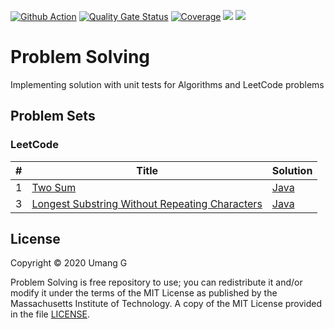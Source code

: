 [![Github Action](https://github.com/galaumang/problem-solving/workflows/build/badge.svg)](https://github.com/galaumang/problem-solving/actions)
[![Quality Gate Status](https://sonarcloud.io/api/project_badges/measure?project=com.directu%3Aproblem-solving&metric=alert_status)](https://sonarcloud.io/dashboard?id=com.directu%3Aproblem-solving)
[![Coverage](https://sonarcloud.io/api/project_badges/measure?project=com.directu%3Aproblem-solving&metric=coverage)](https://sonarcloud.io/dashboard?id=com.directu%3Aproblem-solving)
![](https://img.shields.io/github/license/direct-u/common?color=orange)
![](https://img.shields.io/github/repo-size/galaumang/problem-solving)
<!--![](https://img.shields.io/badge/language-java-yellow.svg) -->

# Problem Solving
Implementing solution with unit tests for Algorithms and LeetCode problems

## Problem Sets

### LeetCode
| #    | Title                                                 | Solution             |
|------|-------------------------------------------------------|----------------------|
| 1    | [Two Sum][1]                                          | [Java][1.java]       |
| 3    | [Longest Substring Without Repeating Characters][3]   | [Java][3.java]       |

## License
Copyright &copy; 2020 Umang G

Problem Solving is free repository to use; you can redistribute it and/or modify it under the 
terms of the MIT License as published by the Massachusetts Institute of Technology. A copy of 
the MIT License provided in the file [LICENSE](LICENSE).

[1]: https://leetcode.com/problems/two-sum/
[3]: https://leetcode.com/problems/longest-substring-without-repeating-characters/

[1.java]: ./src/main/java/com/directu/problemsolving/leetcode/TwoSum.java
[3.java]: ./src/main/java/com/directu/problemsolving/leetcode/LongestSubstring.java
